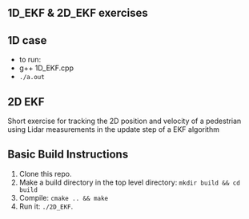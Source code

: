 ## 1D_EKF  & 2D_EKF  exercises

##  1D case
* to run:
 * g++ 1D_EKF.cpp
 * `./a.out`

## 2D EKF
Short exercise for tracking the 2D position and velocity of a pedestrian using Lidar measurements in the update step of a EKF algorithm

## Basic Build Instructions

1. Clone this repo.
2. Make a build directory in the top level directory: `mkdir build && cd build`
3. Compile: `cmake .. && make`
4. Run it: `./2D_EKF`.



